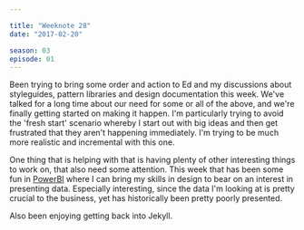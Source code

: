 ```yaml
---

title: "Weeknote 28"
date: "2017-02-20"

season: 03
episode: 01
---
```


Been trying to bring some order and action to Ed and my discussions about styleguides, pattern libraries and design documentation this week. We've talked for a long time about our need for some or all of the above, and we're finally getting started on making it happen. I'm particularly trying to avoid the 'fresh start' scenario whereby I start out with big ideas and then get frustrated that they aren't happening immediately. I'm trying to be much more realistic and incremental with this one.

One thing that is helping with that is having plenty of other interesting things to work on, that also need some attention. This week that has been some fun in [PowerBI](https://powerbi.microsoft.com/en-us/) where I can bring my skills in design to bear on an interest in presenting data. Especially interesting, since the data I'm looking at is pretty crucial to the business, yet has historically been pretty poorly presented.

Also been enjoying getting back into Jekyll.
